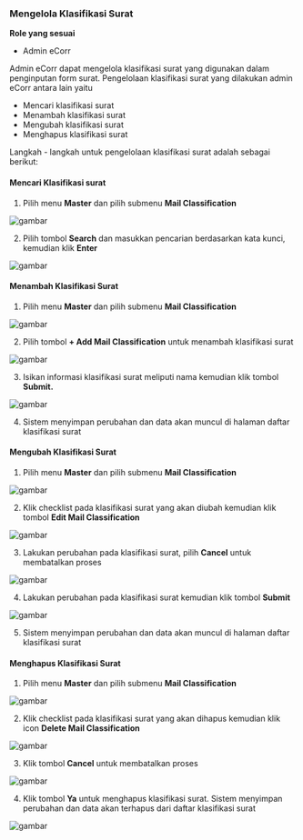 ### **Mengelola Klasifikasi Surat**

**Role yang sesuai**

- Admin eCorr

Admin eCorr dapat mengelola klasifikasi surat yang digunakan dalam penginputan form surat. Pengelolaan klasifikasi surat yang dilakukan admin eCorr antara lain yaitu

- Mencari klasifikasi surat
- Menambah klasifikasi surat
- Mengubah klasifikasi surat
- Menghapus klasifikasi surat

Langkah - langkah untuk pengelolaan klasifikasi surat adalah sebagai berikut:

#### **Mencari Klasifikasi surat**

1.    Pilih menu **Master** dan pilih submenu **Mail Classification**

![gambar](SC_DataMaster/DM31.png)

2.    Pilih tombol **Search** dan masukkan pencarian berdasarkan kata kunci, kemudian klik **Enter**

![gambar](SC_DataMaster/DM32.png)

#### **Menambah Klasifikasi Surat**

1.    Pilih menu **Master** dan pilih submenu **Mail Classification**

![gambar](SC_DataMaster/DM33.png)

2.    Pilih tombol **+ Add Mail Classification** untuk menambah klasifikasi surat

![gambar](SC_DataMaster/DM34.png)

3.    Isikan informasi klasifikasi surat meliputi nama kemudian klik tombol **Submit.**

![gambar](SC_DataMaster/DM35.png)

4.    Sistem menyimpan perubahan dan data akan muncul di halaman daftar klasifikasi surat


#### **Mengubah Klasifikasi Surat**

1.    Pilih menu **Master** dan pilih submenu **Mail Classification**

![gambar](SC_DataMaster/DM36.png)

2.    Klik checklist pada klasifikasi surat yang akan diubah kemudian klik tombol **Edit Mail Classification**

![gambar](SC_DataMaster/DM37.png)

3.    Lakukan perubahan pada klasifikasi surat, pilih **Cancel** untuk membatalkan proses

![gambar](SC_DataMaster/DM38.png)

4.    Lakukan perubahan pada klasifikasi surat kemudian klik tombol **Submit**

![gambar](SC_DataMaster/DM39.png)

5.    Sistem menyimpan perubahan dan data akan muncul di halaman daftar klasifikasi surat
 

#### **Menghapus Klasifikasi Surat**

1.    Pilih menu **Master** dan pilih submenu **Mail Classification**

![gambar](SC_DataMaster/DM40.png)

2.    Klik checklist pada klasifikasi surat yang akan dihapus kemudian klik icon **Delete Mail Classification**

![gambar](SC_DataMaster/DM41.png)

3.    Klik tombol **Cancel** untuk membatalkan proses

![gambar](SC_DataMaster/DM42.png)

4.    Klik tombol **Ya** untuk menghapus klasifikasi surat. Sistem menyimpan perubahan dan data akan terhapus dari daftar klasifikasi surat

![gambar](SC_DataMaster/DM43.png)
